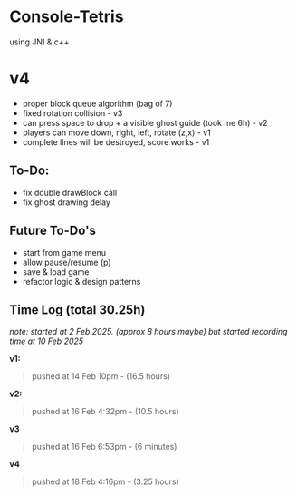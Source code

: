 # Console-Tetris
using JNI & c++ 

# v4
- proper block queue algorithm (bag of 7)
- fixed rotation collision - v3
- can press space to drop + a visible ghost guide (took me 6h) - v2
- players can move down, right, left, rotate (z,x) - v1
- complete lines will be destroyed, score works - v1


## To-Do:
- fix double drawBlock call
- fix ghost drawing delay

## Future To-Do's
- start from game menu
- allow pause/resume (p)
- save & load game
- refactor logic & design patterns




## Time Log (total 30.25h)
_note: started at 2 Feb 2025. (approx 8 hours maybe) but started recording time at 10 Feb 2025_

**v1:**

> pushed at 14 Feb 10pm - (16.5 hours)

**v2:**
> pushed at 16 Feb 4:32pm - (10.5 hours)

**v3**
> pushed at 16 Feb 6:53pm - (6 minutes)

**v4**
> pushed at 18 Feb 4:16pm - (3.25 hours)
